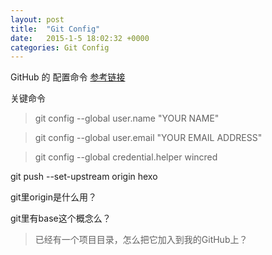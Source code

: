 ```yaml
---
layout: post
title:  "Git Config"
date:   2015-1-5 18:02:32 +0000
categories: Git Config
---
```


GitHub 的 配置命令
[参考链接](https://help.github.com/articles/set-up-git/)

关键命令
>git config --global user.name "YOUR NAME"

>git config --global user.email "YOUR EMAIL ADDRESS"

>git config --global credential.helper wincred

git push --set-upstream origin hexo

git里origin是什么用？

git里有base这个概念么？



>已经有一个项目目录，怎么把它加入到我的GitHub上？

